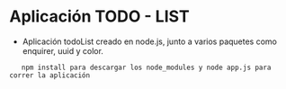 # Aplicación TODO - LIST

- Aplicación todoList creado en node.js, junto a varios paquetes como enquirer, uuid y color.

```    npm install para descargar los node_modules y node app.js para correr la aplicación     ```